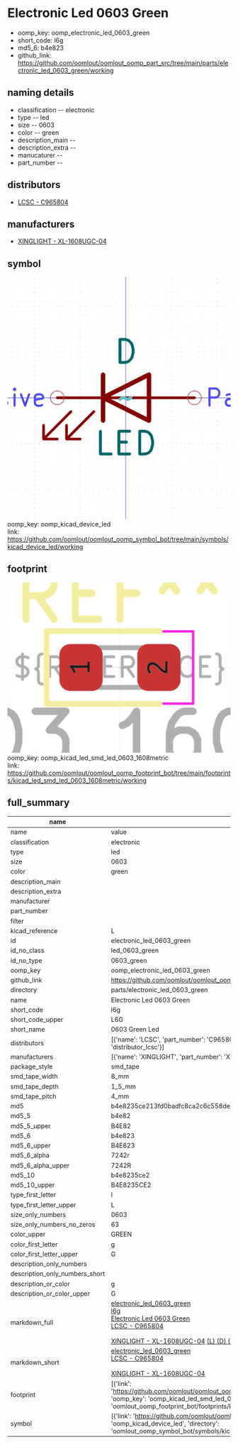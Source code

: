 # Electronic Led 0603 Green

  
* oomp_key: oomp_electronic_led_0603_green 
* short_code: l6g
* md5_6: b4e823  
* github_link: https://github.com/oomlout/oomlout_oomp_part_src/tree/main/parts/electronic_led_0603_green/working  
## naming details
* classification -- electronic
* type -- led
* size -- 0603
* color -- green
* description_main -- 
* description_extra -- 
* manucaturer -- 
* part_number -- 

## distributors
* [LCSC - C965804](https://lcsc.com/product-detail/C965804.html)   

## manufacturers
* [XINGLIGHT - XL-1608UGC-04]()  

## symbol

![](symbol/0/working/working_600.png)  
oomp_key: oomp_kicad_device_led  
link: https://github.com/oomlout/oomlout_oomp_symbol_bot/tree/main/symbols/kicad_device_led/working  

## footprint

![](footprint/0/working/working_600.png)  
oomp_key: oomp_kicad_led_smd_led_0603_1608metric  
link: https://github.com/oomlout/oomlout_oomp_footprint_bot/tree/main/footprints/kicad_led_smd_led_0603_1608metric/working  

## full_summary
| name | value | 
| --- | --- | 
| name | value | 
| classification | electronic | 
| type | led | 
| size | 0603 | 
| color | green | 
| description_main |  | 
| description_extra |  | 
| manufacturer |  | 
| part_number |  | 
| filter |  | 
| kicad_reference | L | 
| id | electronic_led_0603_green | 
| id_no_class | led_0603_green | 
| id_no_type | 0603_green | 
| oomp_key | oomp_electronic_led_0603_green | 
| github_link | https://github.com/oomlout/oomlout_oomp_part_src/tree/main/parts/electronic_led_0603_green/working | 
| directory | parts/electronic_led_0603_green | 
| name | Electronic Led 0603 Green | 
| short_code | l6g | 
| short_code_upper | L6G | 
| short_name | 0603 Green Led | 
| distributors | [{'name': 'LCSC', 'part_number': 'C965804', 'link': 'https://lcsc.com/product-detail/C965804.html', 'id': 'distributor_lcsc'}] | 
| manufacturers | [{'name': 'XINGLIGHT', 'part_number': 'XL-1608UGC-04', 'link': '', 'id': 'manufacturer_xinglight'}] | 
| package_style | smd_tape | 
| smd_tape_width | 8_mm | 
| smd_tape_depth | 1_5_mm | 
| smd_tape_pitch | 4_mm | 
| md5 | b4e8235ce213fd0badfc8ca2c6c558de | 
| md5_5 | b4e82 | 
| md5_5_upper | B4E82 | 
| md5_6 | b4e823 | 
| md5_6_upper | B4E823 | 
| md5_6_alpha | 7242r | 
| md5_6_alpha_upper | 7242R | 
| md5_10 | b4e8235ce2 | 
| md5_10_upper | B4E8235CE2 | 
| type_first_letter | l | 
| type_first_letter_upper | L | 
| size_only_numbers | 0603 | 
| size_only_numbers_no_zeros | 63 | 
| color_upper | GREEN | 
| color_first_letter | g | 
| color_first_letter_upper | G | 
| description_only_numbers |  | 
| description_only_numbers_short |   | 
| description_or_color | g  | 
| description_or_color_upper | G  | 
| markdown_full | [electronic_led_0603_green](https://github.com/oomlout/oomlout_oomp_part_src/tree/main/parts/electronic_led_0603_green/working)<br>[l6g](https://github.com/oomlout/oomlout_oomp_part_src/tree/main/parts/electronic_led_0603_green/working)<br>[Electronic Led 0603 Green](https://github.com/oomlout/oomlout_oomp_part_src/tree/main/parts/electronic_led_0603_green/working)<br>[LCSC - C965804<br>](https://lcsc.com/product-detail/C965804.html)<br>[XINGLIGHT - XL-1608UGC-04]() [(L)  ](https://www.lcsc.com/search?q=XL-1608UGC-04)[(D)  ](https://www.digikey.com/en/products?keywords=XL-1608UGC-04)[(M)  ](https://www.mouser.com/Search/Refine?Keyword=XL-1608UGC-04)[(N)  ](https://www.newark.com/search?st=XL-1608UGC-04)[(SZ)  ](https://so.szlcsc.com/global.html?k=XL-1608UGC-04)<br> | 
| markdown_short | [electronic_led_0603_green](https://github.com/oomlout/oomlout_oomp_part_src/tree/main/parts/electronic_led_0603_green/working)<br>[LCSC - C965804<br>](https://lcsc.com/product-detail/C965804.html)<br>[XINGLIGHT - XL-1608UGC-04]() | 
| footprint | [{'link': 'https://github.com/oomlout/oomlout_oomp_footprint_bot/tree/main/foootprntss/kicad_led_smd_led_0603_1608metric', 'oomp_key': 'oomp_kicad_led_smd_led_0603_1608metric', 'directory': 'oomlout_oomp_footprint_bot/footprints/kicad_led_smd_led_0603_1608metric//working/working.kicad_mod'}] | 
| symbol | [{'link': 'https://github.com/oomlout/oomlout_oomp_symbol_bot/tree/main/symbols/kicad_device_led', 'oomp_key': 'oomp_kicad_device_led', 'directory': 'oomlout_oomp_symbol_bot/symbols/kicad_device_led//working/working.kicad_sym'}] | 
